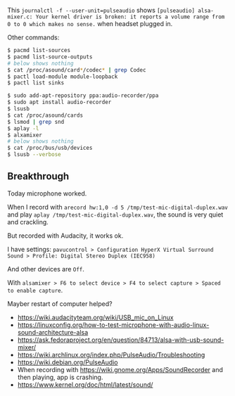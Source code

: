 This `journalctl -f --user-unit=pulseaudio` shows `[pulseaudio] alsa-mixer.c: Your kernel driver is broken: it reports a volume range from 0 to 0 which makes no sense.` when headset plugged in.

Other commands:

```bash
$ pacmd list-sources
$ pacmd list-source-outputs
# below shows nothing
$ cat /proc/asound/card*/codec* | grep Codec
$ pactl load-module module-loopback
$ pactl list sinks
```

```bash
$ sudo add-apt-repository ppa:audio-recorder/ppa
$ sudo apt install audio-recorder
$ lsusb
$ cat /proc/asound/cards
$ lsmod | grep snd
$ aplay -l
$ alxamixer
# below shows nothing
$ cat /proc/bus/usb/devices
$ lsusb --verbose
```

## Breakthrough

Today microphone worked.

When I record with `arecord hw:1,0 -d 5 /tmp/test-mic-digital-duplex.wav` and play `aplay /tmp/test-mic-digital-duplex.wav`, the sound is very quiet and crackling.

But recorded with Audacity, it works ok.

I have settings: `pavucontrol > Configuration HyperX Virtual Surround Sound > Profile: Digital Stereo Duplex (IEC958)`

And other devices are `Off`.

With `alsamixer > F6 to select device > F4 to select capture > Spaced to enable capture`.

Mayber restart of computer helped?

- https://wiki.audacityteam.org/wiki/USB_mic_on_Linux
- https://linuxconfig.org/how-to-test-microphone-with-audio-linux-sound-architecture-alsa
- https://ask.fedoraproject.org/en/question/84713/alsa-with-usb-sound-mixer/
- https://wiki.archlinux.org/index.php/PulseAudio/Troubleshooting
- https://wiki.debian.org/PulseAudio
- When recording with https://wiki.gnome.org/Apps/SoundRecorder and then playing, app is crashing.
- https://www.kernel.org/doc/html/latest/sound/
